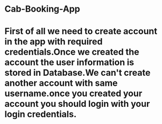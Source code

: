 # Cab-Booking-App
# First of all we need to create account  in the app with required credentials.Once we created the account the user information is stored in Database.We can't create another account with same username.once you created your account you should login with your login credentials.
